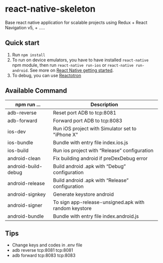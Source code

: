 # react-native-skeleton

Base react native application for scalable projects using Redux + React Navigation v5, + .....

## Quick start

1. Run `npm install`
2. To run on device emulators, you have to have installed `react-native` npm module, then run `react-native run-ios` or `react-native run-android`. See more on [React Native getting started](https://facebook.github.io/react-native/docs/getting-started.html).
3. To debug, you can use [Reactotron](https://github.com/infinitered/reactotron/blob/master/docs/quick-start-react-native.md)


##  Available Command  

| npm run ...         | Description                                           |
| ------------------- | ----------------------------------------------------- |
| adb-reverse         | Reset port ADB to tcp:8081                            |
| adb-forward         | Forward port ADB to tcp:8083                          |
| ios-dev             | Run iOS project with Simulator set to "iPhone X"      |
| ios-bundle          | Bundle with entry file index.ios.js                   |
| ios-build           | Run ios project with “Release” configuration          |
| android-clean       | Fix building android if preDexDebug error             |
| android-build-debug | Build android .apk with “Debug” configuration         |
| android-release     | Build android .apk with “Release” configuration       |
| android-signkey     | Generate keystore android                             |
| android-signer      | To sign app-release-unsigned.apk with random keystore |
| android-bundle      | Bundle with entry file index.android.js               |

## Tips

- Change keys and codes in .env file
- adb reverse tcp:8081 tcp:8081
- adb forward tcp:8083 tcp:8083

